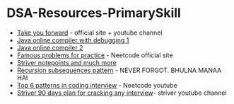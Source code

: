 # DSA-Resources-PrimarySkill

- [Take you forward](https://takeuforward.org/) - official site + youtube channel
- [Java online compiler with debugging 1](https://www.onlinegdb.com/online_java_compiler)
- [Java online compiler 2](https://www.programiz.com/java-programming/online-compiler/)
- [Famous problems for practice](https://neetcode.io/practice) - Neetcode official site
- [Striver notepoints and much more](https://drive.google.com/drive/folders/15VfyQjpS7PixZT8ywokZeNLPvFWtXoyr?usp=sharing)
- [Recursion subsequences pattern](https://medium.com/p/19e5e5fddf8b) - NEVER FORGOT. BHULNA MANAA HAI
- [Top 6 patterns in coding interview](https://www.youtube.com/watch?v=ft0owvS5tQA) - Neetcode youtube
- [Striver 90 days plan for cracking any interview](https://www.youtube.com/watch?v=ayZppqJAUcc)- striver youtube channel
